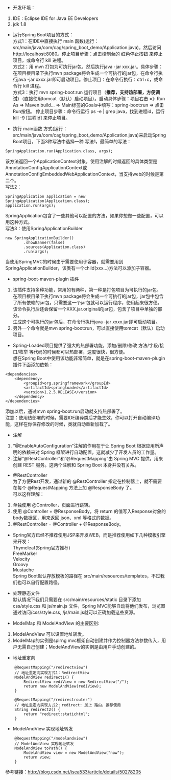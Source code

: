 * 开发环境：
1. IDE：Eclipse IDE for Java EE Developers
2. jdk 1.8  

* 运行Spring Boot项目的方式：  
方式1：在IDE中直接执行 main 函数(运行：src/main/java/com/cag/spring_boot_demo/Application.java)，然后访问http://localhost:8080。停止项目步骤：点击控制台的 红色停止按钮 来停止项目，或命令行 kill 进程。    
方式2：用 mvn 打包为可执行jar包，然后执行java -jar xxx.jar。具体步骤：在项目根目录下执行mvn package将会生成一个可执行的jar包，在命令行执行java -jar xxxx.jar即可启动项目。停止项目：在命令行执行：ctrl+c，或命令行 kill 进程。    
方式3：执行 mvn spring-boot:run 运行项目（**推荐，支持热部署，方便调试**）（直接使用tomcat（默认）启动项目）。启动具体步骤：项目右击 =》Run As => Maven build... => Main标签的Goals中填写：spring-boot:run => 点击Run按钮。 停止项目步骤：命令行运行 ps -e | grep java，找到进程id，运行 kill -9 [进程id] 来停止项目。  

* 执行 main函数 方式(运行：src/main/java/com/cag/spring_boot_demo/Application.java)来启动Spring Boot项目，下面3种写法中选择一种 
写法1，最简单的写法：  
```  
SpringApplication.run(Application.class, args);  
```  
该方法返回一个ApplicationContext对象，使用注解的时候返回的具体类型是AnnotationConfigApplicationContext或AnnotationConfigEmbeddedWebApplicationContext，当支持web的时候是第二个。  
写法2：  
```  
SpringApplication application = new SpringApplication(Application.class);  
application.run(args);  
```  
SpringApplication包含了一些其他可以配置的方法，如果你想做一些配置，可以用这种方式。  
写法3：使用SpringApplicationBuilder  
```  
new SpringApplicationBuilder()
        .showBanner(false)
        .sources(Application.class)
        .run(args);  
```  
当使用SpringMVC的时候由于需要使用子容器，就需要用到SpringApplicationBuilder，该类有一个child(xxx...)方法可以添加子容器。  


* spring-boot-maven-plugin 插件
1. 该插件支持多种功能，常用的有两种，第一种是打包项目为可执行的jar包。    
在项目根目录下执行mvn package将会生成一个可执行的jar包，jar包中包含了所有依赖的jar包，只需要这一个jar包就可以运行程序，使用起来很方便。该命令执行后还会保留一个XXX.jar.original的jar包，包含了项目中单独的部分。    
生成这个可执行的jar包后，在命令行执行java -jar xxxx.jar即可启动项目。    
2. 另外一个命令就是mvn spring-boot:run，可以直接使用tomcat（默认）启动项目。    


* Spring-Loaded项目提供了强大的热部署功能，添加/删除/修改 方法/字段/接口/枚举 等代码的时候都可以热部署，速度很快，很方便。  
想在Spring Boot中使用该功能非常简单，就是在spring-boot-maven-plugin插件下面添加依赖：  
```
<dependencies>
    <dependency>
        <groupId>org.springframework</groupId>
        <artifactId>springloaded</artifactId>
        <version>1.2.5.RELEASE</version>
    </dependency>
</dependencies>
```
添加以后，通过mvn spring-boot:run启动就支持热部署了。  
注意：使用热部署的时候，需要IDE编译类后才能生效，你可以打开自动编译功能，这样在你保存修改的时候，类就自动重新加载了。  

* 注解
1. “@EnableAutoConfiguration”注解的作用在于让 Spring Boot 根据应用所声明的依赖来对 Spring 框架进行自动配置，这就减少了开发人员的工作量。  
2. 注解“@RestController”和”@RequestMapping”由 Spring MVC 提供，用来创建 REST 服务。这两个注解和 Spring Boot 本身并没有关系。    

* @RestController  
为了方便Rest开发，通过新的 @RestController 指定在控制器上，就不需要在每个 @RequestMapping 方法上加 @ResponseBody 了。  
可以这样理解：  
1. 单独使用 @Controller，页面进行跳转。  
2. 使用 @Controller + @ResponseBody，将 return 的值写入Response对象的body数据区，用来返回 json、xml 等格式的数据。  
3. @RestController = @Controller + @ResponseBody。     

* Spring官方已经不推荐使用JSP来开发WEB，而是推荐使用如下几种模板引擎来开发：  
Thymeleaf(Spring官方推荐)  
FreeMarker  
Velocity  
Groovy  
Mustache    
Spring Boot默认存放模板的路径在 src/main/resources/templates，不过我们也可以自行配置路径。  

* 处理静态文件  
默认情况下我们只需要在 src/main/resources/static 目录下添加 css/style.css 和 js/main.js 文件，Spring MVC能够自动将他们发布，浏览器通过访问/css/style.css, /js/main.js就可以正确加载这些资源。  

* ModelMap 和 ModelAndView 的主要区别:  
1. ModelAndView 可以设置地址转发。  
2. ModelMap的实例是spirng mvc框架自动创建并作为控制器方法参数传入，用户无需自己创建；ModelAndView的实例是由用户手动创建的。

* 地址重定向  
```
	@RequestMapping("/redirectview")
	// 地址重定向实现方式1：RedirectView
	ModelAndView redirect1() {
		RedirectView rediView = new RedirectView("/");
		return new ModelAndView(rediView);
	}
```
```	
	@RequestMapping("/redirectrouter")
	// 地址重定向实现方式2：redirect: 加上 路由，推荐使用
	String redirect2() {
		return "redirect:statichtml";
	}   
```  

* ModelAndView 实现地址转发  
```
	@RequestMapping("/modelandview")
	// ModelAndView 实现地址转发
	ModelAndView toPath() {
		ModelAndView view = new ModelAndView("now");
		return view;
	}  
```  

参考链接：http://blog.csdn.net/isea533/article/details/50278205